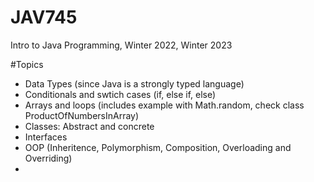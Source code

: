 # JAV745
Intro to Java Programming, Winter 2022, Winter 2023

#Topics
- Data Types (since Java is a strongly typed language)
- Conditionals and swtich cases (if, else if, else)
- Arrays and loops (includes example with Math.random, check class ProductOfNumbersInArray)
- Classes: Abstract and concrete
- Interfaces
- OOP (Inheritence, Polymorphism, Composition, Overloading and Overriding)
- 
